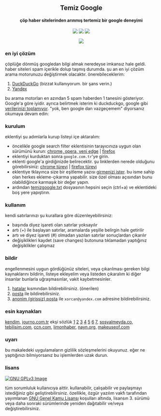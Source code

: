 <h2 align="center"><b>Temiz Google</b></h2><h4 align="center">çöp haber sitelerinden arınmış tertemiz bir google deneyimi</h4>

<p align="center"><a href="https://www.gnu.org/licenses/gpl-3.0" alt="License: GPLv3"><img src="https://img.shields.io/github/license/xorcan/temizgoogle.svg"></a> <a href="https://www.google.com/search?&q=t%C3%BCrk+adlist+xorcan" alt="Türkçe Ad-listler"><img src="https://img.shields.io/badge/t%C3%BCrk%C3%A7e-reklam%20listesi-f44b42.svg"></a>  <a href="https://github.com/xorcan/hosts/issues" alt="Hatalar"><img src="https://img.shields.io/github/issues/xorcan/temizgoogle"></a> 
  
<p align="center"><img src="https://raw.githubusercontent.com/xorcan/temizgoogle/master/dosyalar/vs.png">

### en iyi çözüm
çöplüğe dönmüş googledan bilgi almak neredeyse imkansız hale geldi. haber siteleri spam içerikle dolup taşmış durumda.
şu an en iyi çözüm arama motorunuzu değiştirmek olacaktır. önerebileceklerim:
1. [DuckDuckGo](https://duckduckgo.com/) (bizzat kullanıyorum. bir şans verin.)
2. [Yandex](https://yandex.com.tr/)

bu arama motorları en azından 5 spam haberden 1 tanesini gösteriyor. Google'a göre iyidir.
ayrıca belirtmek isterim ki duckduckgo, google gibi [verilerinizi toplamıyor](https://eksisozluk.com/duckduckgo--2441246?a=nice).
"yok, ben google dan vazgeçemem" diyorsanız okumaya devam edin:

### kurulum

eklentiyi şu adımlarla kurup listeyi içe aktaralım:
- öncelikle google search filter eklentisinin tarayıcınıza uygun olan sürümünü kurun: [chrome, opera, yeni edge](https://chrome.google.com/webstore/detail/google-search-filter/eidhkmnbiahhgbgpjpiimdogfidfikgf?hl=tr) | [firefox](https://addons.mozilla.org/tr/firefox/addon/g-search-filter/)
- eklentiyi kurduktan sonra `google.com.tr`'ye girin.
- eklenti google'a girdiğinizde belirecektir. şu linklerden nerede olduğunu görebilirsiniz: [chrome türevi](https://raw.githubusercontent.com/xorcan/temizgoogle/master/dosyalar/firefox.png) | [firefox türevi](https://raw.githubusercontent.com/xorcan/temizgoogle/master/dosyalar/chrome.png)
- eklentiye tklayınca size bir eşitleme yazısı [girmenizi ister](https://raw.githubusercontent.com/xorcan/temizgoogle/master/dosyalar/ayar.png). bu isme sahip olan herkes ekleme-çıkarma yapabilir. size özel olması açısından bunu olabildiğince karmaşık bir değer yapın.
- ardından [temizgoogle.txt](https://raw.githubusercontent.com/xorcan/temizgoogle/master/temizgoogle.txt) dosyasının hepsini seçin (ctrl+a) ve eklentideki boş yere yapıştırın.

### kullanım

kendi satırlarınızı şu kurallara göre düzenleyebilirsiniz:
- başında diyez işareti olan satırlar yoksayılır
- artı (+) ile başlayan satırlar, aramalarda yeşille belirgin hale getirilir
- artı ve diyez işareti (#) olmadan yazılan satırlar sonuçlardan çıkarılır
- değişiklikleri kaydet (save changes) butonuna tıklamadan yaptığınız değişiklikler çalışmaz

### bildir

engellenmesini uygun gördüğünüz siteleri, veya çıkarılması gereken bilgi kaynaklarını bildirin, listeye ekleyelim veya listeden çıkaralım ki diğer insanlar bunlarla uğraşmasınlar, vakit kaybetmesinler. 

1. [hatalar](https://github.com/xorcan/temizgoogle/issues) kısmından bildirebilirsiniz. (önerilen)
2. [posta](mailto:xorcan@yandex.com) ile bildirebilirsiniz.
3. [anonim (girişsiz) posta](https://anonymousemail.me) ile ```xorcan@yandex.com``` adresine bildirebilirsiniz.

### esin kaynakları

[kendim](https://github.com/xorcan), [journo.com.tr](https://journo.com.tr/google-aramalar-dijital-reklam) ekşi sözlük [1](https://eksisozluk.com/haber-sitelerinin-googlei-copluge-cevirmesi--5730208?a=nice) [2](https://eksisozluk.com/entry/107293018) [3](https://eksisozluk.com/entry/107354288) [4](https://eksisozluk.com/entry/106376984) [5](https://eksisozluk.com/entry/106310384) [6](https://eksisozluk.com/entry/63680993) [7](https://eksisozluk.com/entry/106320055), [sosyalmeyda.co](https://sosyalmedya.co/google-haberler-spam-icerikler/), [tebilisim.com](https://www.tebilisim.com/daha-iyi-bir-haber-sitesi-icin-neler-yapilmali/), [ccn.com](https://www.ccn.com/ccn-is-shutting-down-after-googles-june-2019-core-update/), [limonhaber](https://twitter.com/LimonHaber), [nayn.org](https://nayn.org/search/), [makeuseof.com](https://www.makeuseof.com/tag/customize-google-search-results/)

### uyarı

bu makaledeki uygulamaların gizlilik sözleşmelerini okuyunuz. eğer ne yaptığınızı bilmiyorsanız bu işlemlerden uzak durun.

### lisans

[![GNU GPLv3 Image](https://www.gnu.org/graphics/gplv3-127x51.png)](http://www.gnu.org/licenses/gpl-3.0.en.html)  

tüm sorumluluk kullanıcıya aittir. kullanabilir, çalışabilir ve paylaşmayı istediğiniz gibi geliştirebilirsiniz. özellikle, özgür yazılım vakfı tarafından yayımlanan [GNU Genel Kamu Lisansı](https://www.gnu.org/licenses/gpl.html) koşulları altında, lisansın 3. sürümü veya daha sonraki sürümlerinde yeniden dağıtabilir ve/veya değiştirebilirsiniz.
